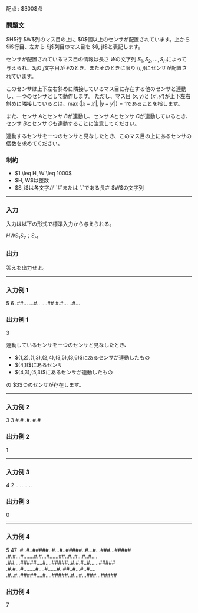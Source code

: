 
<div>

<span>

<span>

<p>
配点 : $300$点
</p>

<div>

<section>

### **問題文**

<p>
$H$行 $W$列のマス目の上に $0$個以上のセンサが配置されています。上から $i$行目、左から $j$列目のマス目を $(i, j)$と表記します。 

センサが配置されているマス目の情報は長さ $W$の文字列 $S_1, S_2, \ldots, S_H$によって与えられ、$S_i$の $j$文字目が `#`のとき、またそのときに限り $(i, j)$にセンサが配置されています。

このセンサは上下左右斜めに隣接しているマス目に存在する他のセンサと連動し、一つのセンサとして動作します。
ただし、マス目 $(x, y)$と $(x', y')$が上下左右斜めに隣接しているとは、$\max(|x-x'|,|y-y'|) = 1$であることを指します。

また、センサ $A$とセンサ $B$が連動し、センサ $A$とセンサ $C$が連動しているとき、センサ $B$とセンサ $C$も連動することに注意してください。
</p>

<p>
連動するセンサを一つのセンサと見なしたとき、このマス目の上にあるセンサの個数を求めてください。
</p>

</section>

</div>

<div>

<section>

### **制約**

<ul>

<li>
$1 \leq H, W \leq 1000$
</li>

<li>
$H, W$は整数
</li>

<li>
$S_i$は各文字が `#`または `.`である長さ $W$の文字列
</li>

</ul>

</section>

</div>

---

<div>

<div>

<section>

### **入力**

<p>
入力は以下の形式で標準入力から与えられる。
</p>

<div>

$H$$W$$S_1$$S_2$$\vdots$$S_H$
</div>

</section>

</div>

<div>

<section>

### **出力**

<p>
答えを出力せよ。
</p>

</section>

</div>

</div>

---

<div>

<section>

### **入力例 1**

<div>

5 6
.##...
...#..
....##
#.#...
..#...

</div>

</section>

</div>

<div>

<section>

### **出力例 1**

<div>

3

</div>

<p>
連動しているセンサを一つのセンサと見なしたとき、
</p>

<ul>

<li>
$(1,2),(1,3),(2,4),(3,5),(3,6)$にあるセンサが連動したもの
</li>

<li>
$(4,1)$にあるセンサ
</li>

<li>
$(4,3),(5,3)$にあるセンサが連動したもの
</li>

</ul>

<p>
の $3$つのセンサが存在します。
</p>

</section>

</div>

---

<div>

<section>

### **入力例 2**

<div>

3 3
#.#
.#.
#.#

</div>

</section>

</div>

<div>

<section>

### **出力例 2**

<div>

1

</div>

</section>

</div>

---

<div>

<section>

### **入力例 3**

<div>

4 2
..
..
..
..

</div>

</section>

</div>

<div>

<section>

### **出力例 3**

<div>

0

</div>

</section>

</div>

---

<div>

<section>

### **入力例 4**

<div>

5 47
.#..#..#####..#...#..#####..#...#...###...#####
.#.#...#.......#.#...#......##..#..#...#..#....
.##....#####....#....#####..#.#.#..#......#####
.#.#...#........#....#......#..##..#...#..#....
.#..#..#####....#....#####..#...#...###...#####

</div>

</section>

</div>

<div>

<section>

### **出力例 4**

<div>

7

</div>

</section>

</div>

</span>

</span>

</div>
